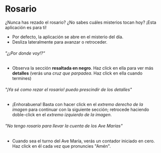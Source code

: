 # Rosario
¿Nunca has rezado el rosario?
¿No sabes cuáles misterios tocan hoy?
¡Esta aplicación es para ti!

- Por defecto, la aplicación se abre en el misterio del día.
- Desliza lateralmente para avanzar o retroceder.

###### "¿¡Por donde voy!?"
- Observa la sección **resaltada en negro**. Haz click en ella para ver más **detalles** (verás una *cruz que parpadea*. Haz click en ella cuando termines)

###### "¡Ya sé como rezar el rosario! puedo prescindir de los detalles"
- ¡Enhorabuena! Basta con hacer click en el *extremo derecho de la imagen* para continuar con la siguiente sección; retrocede haciendo doble-click en el *extremo izquierdo de la imagen*. 

###### "No tengo rosario para llevar la cuenta de los Ave Marías"
- Cuando sea el turno del Ave María, verás un contador iniciado en cero. Haz click en él cada vez que pronuncies "Amén".
